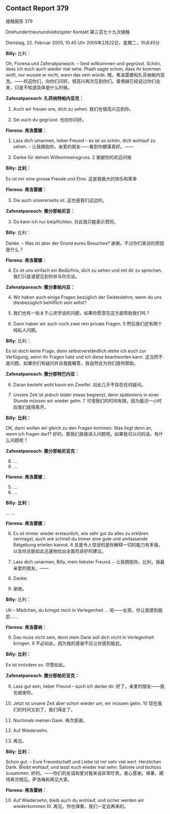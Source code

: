 ## Contact Report 379
接触报告 379

Dreihundertneunundsiebzigster Kontakt
第三百七十九次接触

Dienstag, 22. Februar 2005, 10.45 Uhr
2005年2月22日，星期二，10点45分

**Billy:**
比利：

Oh, Florena und Zafenatpaneach. – Seid willkommen und gegrüsst. Schön, dass ich euch auch wieder mal sehe. Ptaah sagte schon, dass ihr kommen wollt, nur wusste er nicht, wann das sein würde.
哦，弗洛雷娜和扎芬纳帕内亚克。——欢迎你们，向你们问好。很高兴再次见到你们。普塔赫已经说过你们会来，只是不知道具体是什么时候。

**Zafenatpaneach:**
**扎菲纳特帕内亚克：**

1. Auch wir freuen uns, dich zu sehen.
我们也很高兴见到你。

2. Sei auch du gegrüsst.
也向你问好。

**Florena:**
**弗洛雷娜：**

1. Lass dich umarmen, lieber Freund – es ist so schön, dich wohlauf zu sehen. –
让我拥抱你，亲爱的朋友——看到你健康真好。——

2. Danke für deinen Willkommensgruss.
2 谢谢你的欢迎问候

**Billy:**
**比利：**

Es ist mir eine grosse Freude und Ehre.
这是我极大的快乐和荣幸

**Florena:**
**弗洛雷娜：**

3. Die auch unsererseits ist.
这也是我们这边的。

**Zafenatpaneach:**
**撒分那帕尼亚：**

3. Da kann ich nur beipflichten.
对此我只能表示赞同。

**Billy:**
比利：

Danke. – Was ist aber der Grund eures Besuches?
谢谢。不过你们来访的原因是什么？

**Florena:**
**弗洛雷娜：**

4. Es ist uns einfach ein Bedürfnis, dich zu sehen und mit dir zu sprechen.
我们只是渴望见到你并与你交谈。

**Zafenatpaneach:**
**撒分拿帕内亚：**

4. Wir haben auch einige Fragen bezüglich der Geisteslehre, wenn du uns diesbezüglich behilflich sein willst?
4. 我们也有一些关于心灵学说的问题，如果你愿意在这方面帮助我们吗？

5. Dann haben wir auch noch zwei rein private Fragen.
5 然后我们还有两个纯私人问题。

**Billy:**
比利：

Es ist doch keine Frage, denn selbstverständlich stehe ich euch zur Verfügung, wenn ihr Fragen habt und ich diese beantworten kann.
这当然不是问题，如果你们有疑问并且我能解答，我自然会为你们提供帮助。

**Zafenatpaneach:**
**撒分那特巴内亚：**

6. Daran besteht wohl kaum ein Zweifel.
对此几乎不存在任何疑问。

7. Unsere Zeit ist jedoch leider etwas begrenzt, denn spätestens in einer Stunde müssen wir wieder gehn.
7 可惜我们的时间有限，因为最迟一小时后我们就得离开。

**Billy:**
**比利：**

OK, dann wollen wir gleich zu den Fragen kommen. Was liegt denn an, wenn ich fragen darf?
好的，那我们直接进入问题吧。如果我可以问的话，有什么问题呢？

**Zafenatpaneach:**
**撒分那帕尼亚克：**

8. …
8. …

**Florena:**
**弗洛雷娜：**

5. …
5. …

**Billy:**
**比利：**

…
…

**Florena:**
**弗洛雷娜：**

6. Es ist immer wieder erstaunlich, wie sehr gut du alles zu erklären vermagst, auch wie schnell du immer eine gute und umfassende Ratgebung erteilen kannst.
6 总是令人惊讶的是你解释一切的能力有多强，以及你总能如此迅速地给出全面而良好的建议。

7. Lass dich umarmen, Billy, mein liebster Freund. –
让我拥抱你，比利，我最亲爱的朋友。——

8. Danke.
8. 谢谢。

**Billy:**
比利：

Uh – Mädchen, du bringst mich in Verlegenheit …
呃——女孩，你让我感到尴尬……

**Florena:**
**弗洛雷纳：**

9. Das muss nicht sein, denn mein Dank soll dich nicht in Verlegenheit bringen.
9 不必如此，因为我的感谢不应让你感到尴尬。

**Billy:**
**比利：**

Es ist trotzdem so.
尽管如此。

**Zafenatpaneach:**
**撒分那帕尼亚克：**

9. Lass gut sein, lieber Freund – auch ich danke dir.
好了，亲爱的朋友——我也谢谢你。

10. Jetzt ist unsere Zeit aber schon wieder um, wir müssen gehn.
10 现在我们的时间又到了，我们得走了。

11. Nochmals meinen Dank.
再次感谢。

12. Auf Wiedersehn.
12. 再见。

**Billy:**
**比利：**

Schon gut. – Eure Freundschaft und Liebe ist mir sehr viel wert. Herzlichen Dank. Bleibt wohlauf, und lasst euch wieder mal sehn. Salome und tschüss zusammen.
好的。——你们的友谊和爱对我来说非常珍贵。衷心感谢。保重，期待再次相见。萨洛梅和再见大家。

**Florena:**
**弗洛雷纳：**

10. Auf Wiedersehn, bleib auch du wohlauf, und sicher werden wir wiederkommen.10. 再见，你也保重，我们一定会再来的。

